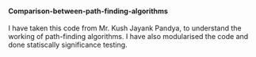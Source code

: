 #### Comparison-between-path-finding-algorithms

 I have taken this code from Mr. Kush Jayank Pandya, to understand the working of path-finding algorithms. I have also modularised the code and done statiscally significance testing.
